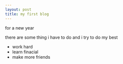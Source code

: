 ```yaml
---
layout: post
title: my first blog
---
```


for a new year 

there are some thing i have to do and i try to do my best

* work hard
* learn finacial
* make more friends